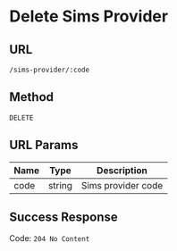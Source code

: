 # Delete Sims Provider

## URL
`/sims-provider/:code`

## Method
`DELETE`

## URL Params
| Name | Type | Description |
| --- | --- | --- |
| code | string | Sims provider code |

## Success Response
Code: `204 No Content`